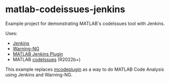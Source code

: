 # matlab-codeissues-jenkins
Example project for demonstrating MATLAB's codeIssues tool with Jenkins.

Uses:

- [Jenkins](https://www.jenkins.io/)
- [Warning-NG](https://plugins.jenkins.io/warnings-ng/)
- [MATLAB Jenkins Plugin](https://www.mathworks.com/help/matlab/matlab_prog/project-ci-jenkins.html)
- MATLAB [codeIssues](https://www.mathworks.com/help/matlab/ref/codeissues.html) (R2022b+)

This example replaces [mcodeplugin](https://github.com/dapperfu/mcodestyle/edit/master/README.md) as a way to do MATLAB Code Analysis using Jenkins and Warning-NG.
